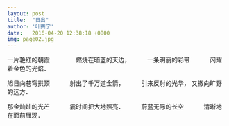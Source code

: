 ```yaml
---
layout: post
title:  "日出"
author: '叶赛宁'
date:   2016-04-20 12:38:18 +0800
img: page02.jpg
---
```

一片艳红的朝霞　　　　
燃烧在暗蓝的天边，　　　
一条明丽的彩带　　　
闪耀着金色的光焰．　　　

旭日向苍穹拱顶　　　
射出了千万道金箭，　　　
引来反射的光华，
又撒向旷野的远方．　　　

那金灿灿的光芒　　　
霎时间把大地照亮．　　　
蔚蓝无际的长空　　　
清晰地在面前展现．　　　



